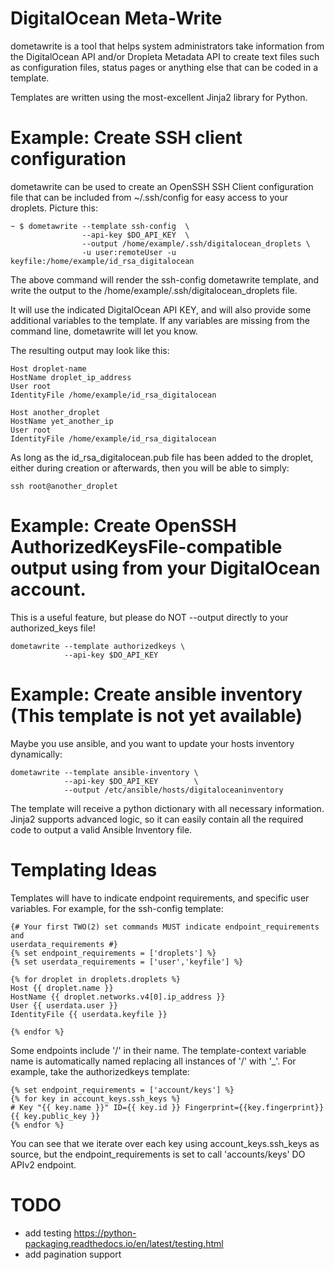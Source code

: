 # DigitalOcean Meta-Write

dometawrite is a tool that helps system administrators take information from the DigitalOcean API and/or Dropleta Metadata API
to create text files such as configuration files, status pages or anything else that can be coded in a template.

Templates are written using the most-excellent Jinja2 library for Python.

# Example: Create SSH client configuration

dometawrite can be used to create an OpenSSH SSH Client configuration file that can be included from ~/.ssh/config for 
easy access to your droplets. Picture this:

    ~ $ dometawrite --template ssh-config  \
                    --api-key $DO_API_KEY  \
                    --output /home/example/.ssh/digitalocean_droplets \
                    -u user:remoteUser -u keyfile:/home/example/id_rsa_digitalocean

The above command will render the ssh-config dometawrite template, and write the output to the /home/example/.ssh/digitalocean_droplets file.

It will use the indicated DigitalOcean API KEY, and will also provide some additional variables to the template. If any variables
are missing from the command line, dometawrite will let you know.

The resulting output may look like this:

    Host droplet-name
    HostName droplet_ip_address
    User root
    IdentityFile /home/example/id_rsa_digitalocean
    
    Host another_droplet
    HostName yet_another_ip
    User root
    IdentityFile /home/example/id_rsa_digitalocean

As long as the id_rsa_digitalocean.pub file has been added to the droplet, either during creation or afterwards, then you will be able to
simply:

    ssh root@another_droplet

# Example: Create OpenSSH AuthorizedKeysFile-compatible output using from your DigitalOcean account.

This is a useful feature, but please do NOT --output directly to your authorized_keys file!

    dometawrite --template authorizedkeys \
                --api-key $DO_API_KEY

# Example: Create ansible inventory (This template is not yet available)

Maybe you use ansible, and you want to update your hosts inventory dynamically:

    dometawrite --template ansible-inventory \
                --api-key $DO_API_KEY        \
                --output /etc/ansible/hosts/digitaloceaninventory

The template will receive a python dictionary with all necessary information. Jinja2 supports advanced logic, so it can easily contain
all the required code to output a valid Ansible Inventory file.

# Templating Ideas

Templates will have to indicate endpoint requirements, and specific user variables.
For example, for the ssh-config template:

    {# Your first TWO(2) set commands MUST indicate endpoint_requirements and
    userdata_requirements #}
    {% set endpoint_requirements = ['droplets'] %}
    {% set userdata_requirements = ['user','keyfile'] %}

    {% for droplet in droplets.droplets %}
    Host {{ droplet.name }}
    HostName {{ droplet.networks.v4[0].ip_address }}
    User {{ userdata.user }}
    IdentityFile {{ userdata.keyfile }}
    
    {% endfor %}


Some endpoints include '/' in their name. The template-context variable name
is automatically named replacing all instances of '/' with '_'. For example,
take the authorizedkeys template:

    {% set endpoint_requirements = ['account/keys'] %}
    {% for key in account_keys.ssh_keys %}
    # Key "{{ key.name }}" ID={{ key.id }} Fingerprint={{key.fingerprint}}
    {{ key.public_key }}
    {% endfor %}

You can see that we iterate over each key using account_keys.ssh_keys as source,
but the endpoint_requirements is set to call 'accounts/keys' DO APIv2 endpoint.

# TODO

* add testing https://python-packaging.readthedocs.io/en/latest/testing.html
* add pagination support
